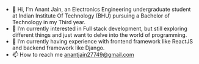 - 👋 Hi, I’m Anant Jain, an Electronics Engineering undergraduate student at Indian Institute Of Technology (BHU) pursuing a Bachelor of Technology in my Third year.
- 👀 I’m currently interested in Full stack development, but still exploring different things and just want to delve into the world of programming.
- 🌱 I’m currently having experience with frontend framework like ReactJS and backend framework like Django.
- 📫 How to reach me anantjain27749@gmail.com

<!---
AnantJain05/AnantJain05 is a ✨ special ✨ repository because its `README.md` (this file) appears on your GitHub profile.
You can click the Preview link to take a look at your changes.
--->
